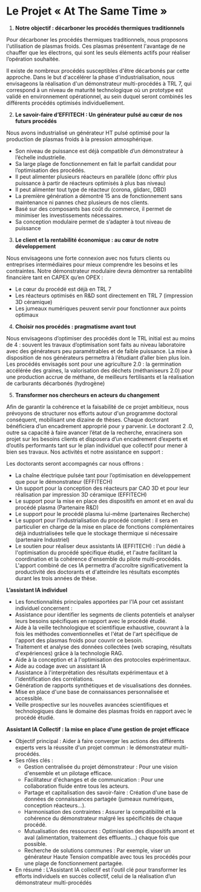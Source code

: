 # Le Projet « At The Same Time »

1. **Notre objectif : décarboner les procédés thermiques traditionnels** 

Pour décarboner les procédés thermiques traditionnels, nous proposons l'utilisation de plasmas froids. Ces plasmas présentent l'avantage de ne chauffer que les électrons, qui sont les seuls éléments actifs pour réaliser l’opération souhaitée.

Il existe de nombreux procédés susceptibles d'être décarbonés par cette approche. Dans le but d'accélérer la phase d'industrialisation, nous envisageons la réalisation d'un démonstrateur multi-procédés à TRL 7, qui correspond à un niveau de maturité technologique où un prototype est validé en environnement opérationnel, au sein duquel seront combinés les différents procédés optimisés individuellement.

2. **Le savoir-faire d’EFFITECH : Un générateur pulsé au cœur de nos futurs procédés**

Nous avons industrialisé un générateur HT pulsé optimisé pour la production de plasmas froids à la pression atmosphérique.
-	Son niveau de puissance est déjà compatible d’un démonstrateur à l’échelle industrielle.
-	Sa large plage de fonctionnement en fait le parfait candidat pour l’optimisation des procédés.
-	Il peut alimenter plusieurs réacteurs en parallèle (donc offrir plus puissance à partir de réacteurs optimisés à plus bas niveau)
-	Il peut alimenter tout type de réacteur (corona, glidarc, DBD)
-	La première génération a démontré 15 ans de fonctionnement sans maintenance ni pannes chez plusieurs de nos clients.
-	Basé sur des composants bas coût du commerce, il permet de minimiser les investissements nécessaires.
-	Sa conception modulaire permet de s’adapter à tout niveau de puissance  

3. **Le client et la rentabilité économique :  au cœur de notre développement**
   
Nous envisageons une forte connexion avec nos futurs clients ou entreprises intermédiaires pour mieux comprendre les besoins et les contraintes. Notre démonstrateur modulaire devra démontrer sa rentabilité financière tant en CAPEX qu’en OPEX :
-	Le cœur du procédé est déjà en TRL 7
-	Les réacteurs optimisés en R&D sont directement en TRL 7 (impression 3D céramique)
-	Les jumeaux numériques peuvent servir pour fonctionner aux points optimaux  

4. **Choisir nos procédés : pragmatisme avant tout**

Nous envisageons d’optimiser des procédés dont le TRL initial est au moins de 4 : souvent les travaux d’optimisation sont faits au niveau laboratoire avec des générateurs peu paramétrables et de faible puissance. La mise à disposition de nos générateurs permettra à l’étudiant d’aller bien plus loin.
Les procédés envisagés sont pour une agriculture 2.0 : la germination accélérée des graines, la valorisation des déchets (méthaniseurs 2.0) pour une production accrue de méthane, de meilleurs fertilisants et la réalisation de carburants décarbonés (hydrogène)

5. **Transformer nos chercheurs en acteurs du changement**

Afin de garantir la cohérence et la faisabilité de ce projet ambitieux, nous prévoyons de structurer nos efforts autour d'un programme doctoral conséquent, mobilisant une dizaine de thèses. Chaque doctorant bénéficiera d’un encadrement approprié pour y parvenir. Le doctorant 2 .0, outre sa capacité à faire avancer l’état de la recherche, enracinera son projet sur les besoins clients et disposera d’un encadrement d’experts et d’outils performants tant sur le plan individuel que collectif pour mener à bien ses travaux.
Nos activités et notre assistance en support : 

Les doctorants seront accompagnés car nous offrons :
  -	La chaîne électrique pulsée tant pour l’optimisation en développement que pour le démonstrateur (EFFITECH)
  -	Un support pour la conception des réacteurs par CAO 3D et pour leur réalisation par impression 3D céramique (EFFITECH)   
  -	Le support pour la mise en place des dispositifs en amont et en aval du procédé plasma (Partenaire R&D)
  -	Le support pour le procédé plasma lui-même (partenaires Recherche)
  -	Le support pour l’industrialisation du procédé complet : il sera en particulier en charge de la mise en place de fonctions complémentaires déjà industrialisées telle que le stockage thermique si nécessaire (partenaire Industriel)
  -	Le soutien pour réaliser deux assistants IA (EFFITECH) : l'un dédié à l'optimisation du procédé spécifique étudié, et l'autre facilitant la coordination et la cohérence d'ensemble du pilote multi-procédés. L'apport combiné de ces IA permettra d'accroître significativement la productivité des doctorants et d'atteindre les résultats escomptés durant les trois années de thèse.

**L’assistant IA individuel**
-	Les fonctionnalités principales apportées par l'IA pour cet assistant individuel concernent :
  -	Assistance pour identifier les segments de clients potentiels et analyser leurs besoins spécifiques en rapport avec le procédé étudié.
  -	Aide à la veille technologique et scientifique exhaustive, couvrant à la fois les méthodes conventionnelles et l'état de l'art spécifique de l'apport des plasmas froids pour couvrir ce besoin.
  -	Traitement et analyse des données collectées (web scraping, résultats d'expériences) grâce à la technologie RAG.
  -	Aide à la conception et à l'optimisation des protocoles expérimentaux.
  -	Aide au codage avec un assistant IA
  -	Assistance à l'interprétation des résultats expérimentaux et à l'identification des corrélations.
  -	Génération de rapports synthétiques et de visualisations des données.
  -	Mise en place d'une base de connaissances personnalisée et accessible.
  -	Veille prospective sur les nouvelles avancées scientifiques et technologiques dans le domaine des plasmas froids en rapport avec le procédé étudié.
  	
**Assistant IA Collectif : la mise en place d’une gestion de projet efficace**
-	Objectif principal : Aider à faire converger les actions des différents experts vers la réussite d'un projet commun : le démonstrateur multi-procédés.
-	Ses rôles clés :
    - Gestion centralisée du projet démonstrateur : Pour une vision d'ensemble et un pilotage efficace.
    -	Facilitateur d'échanges et de communication : Pour une collaboration fluide entre tous les acteurs.
    -	Partage et capitalisation des savoir-faire : Création d'une base de données de connaissances partagée (jumeaux numériques, conception réacteurs...).
    -	Harmonisation des contraintes : Assurer la compatibilité et la cohérence du démonstrateur malgré les spécificités de chaque procédé.
    -	Mutualisation des ressources : Optimisation des dispositifs amont et aval (alimentation, traitement des effluents...) chaque fois que possible.
    -	Recherche de solutions communes : Par exemple, viser un générateur Haute Tension compatible avec tous les procédés pour une plage de fonctionnement partagée.
-	En résumé : L'Assistant IA collectif est l'outil clé pour transformer les efforts individuels en succès collectif, celui de la réalisation d’un démonstrateur multi-procédés

